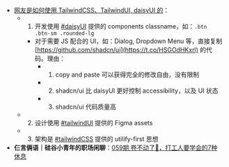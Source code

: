 - [网友是如何使用 TailwindCSS、TailwindUI, daisyUI 的](https://twitter.com/ThaddeusJiang/status/1671065505359364101)：
	- 1. 开发使用 [#daisyUI](https://twitter.com/hashtag/daisyUI?src=hashtag_click) 提供的 components classname，如：`.btn .btn-sm .rounded-lg`
		- 对于需要 JS 配合的 UI，如：Dialog, Dropdown Menu 等，直接复制 [https://github.com/shadcn/ui](https://t.co/HSGOdHKxrl) 的代码。理由：
			- 1. copy and paste 可以获得完全的修改自由，没有限制
			- 2. shadcn/ui 比 daisyUI 更好控制 accessibility，以及 UI 状态
			- 3. shadcn/ui 代码质量高
	- 2. 设计使用 [#tailwindUI](https://twitter.com/hashtag/tailwindUI?src=hashtag_click) 提供的 Figma assets
	- 3. 架构是 [#tailwindCSS](https://twitter.com/hashtag/tailwindCSS?src=hashtag_click) 提供的 utilify-first 思想
- **仨言俩语｜硅谷小青年的职场闲聊**：[059期 卷不动了🥱，打工人要学会的7种休息](https://www.xiaoyuzhoufm.com/episode/647ffebd12f13a95bd6f094a)